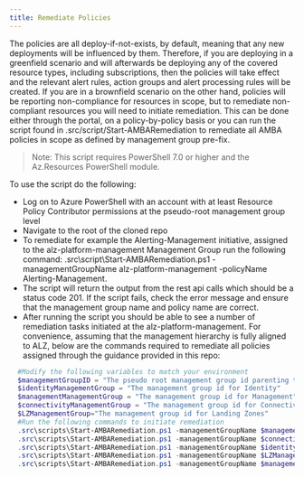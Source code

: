 ```yaml
---
title: Remediate Policies
---
```


The policies are all deploy-if-not-exists, by default, meaning that any new deployments will be influenced by them. Therefore, if you are deploying in a greenfield scenario and will afterwards be deploying any of the covered resource types, including subscriptions, then the policies will take effect and the relevant alert rules, action groups and alert processing rules will be created. 
If you are in a brownfield scenario on the other hand, policies will be reporting non-compliance for resources in scope, but to remediate non-compliant resources you will need to initiate remediation. This can be done either through the portal, on a policy-by-policy basis or you can run the script found in .src/script/Start-AMBARemediation to remediate all AMBA policies in scope as defined by management group pre-fix.
> Note: This script requires PowerShell 7.0 or higher and the Az.Resources PowerShell module.

To use the script do the following:
- Log on to Azure PowerShell with an account with at least Resource Policy Contributor permissions at the pseudo-root management group level
- Navigate to the root of the cloned repo
- To remediate for example the Alerting-Management initiative, assigned to the alz-platform-management Management Group run the following command: .src\script\Start-AMBARemediation.ps1 -managementGroupName alz-platform-management -policyName Alerting-Management.
- The script will return the output from the rest api calls which should be a status code 201. If the script fails, check the error message and ensure that the management group name and policy name are correct.
- After running the script you should be able to see a number of remediation tasks initiated at the alz-platform-management.
For convenience, assuming that the management hierarchy is fully aligned to ALZ, below are the commands required to remediate all policies assigned through the guidance provided in this repo:

```powershell
  #Modify the following variables to match your environment
  $managementGroupID = "The pseudo root management group id parenting the identity, management and connectivity management groups"
  $identityManagementGroup = "The management group id for Identity"
  $managementManagementGroup = "The management group id for Management"
  $connectivityManagementGroup = "The management group id for Connectivity"
  $LZManagementGroup="The management group id for Landing Zones"
  #Run the following commands to initiate remediation
  .src\scripts\Start-AMBARemediation.ps1 -managementGroupName $managementManagementGroup -policyName Alerting-Management
  .src\scripts\Start-AMBARemediation.ps1 -managementGroupName $connectivityManagementGroup -policyName Alerting-Connectivity
  .src\scripts\Start-AMBARemediation.ps1 -managementGroupName $identityManagementGroup -policyName Alerting-Identity
  .src\scripts\Start-AMBARemediation.ps1 -managementGroupName $LZManagementGroup -policyName Alerting-LandingZone
  .src\scripts\Start-AMBARemediation.ps1 -managementGroupName $managementGroupId -policyName Alerting-ServiceHealth
```